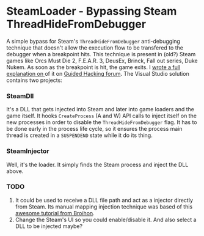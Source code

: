 # SteamLoader - Bypassing Steam ThreadHideFromDebugger

A simple bypass for Steam's `ThreadHideFromDebugger` anti-debugging technique that doesn't allow the execution flow to be transfered to the debugger when a breakpoint hits. This technique is present in (old?) Steam games like Orcs Must Die 2, F.E.A.R. 3, DeusEx, Brinck, Fall out series, Duke Nukem. As soon as the breakpoint is hit, the game exits. I [wrote a full explanation on ](http://google.com) of it on [Guided Hacking forum](https://google.com/). The Visual Studio solution contains two projects:

### SteamDll
It's a DLL that gets injected into Steam and later into game loaders and the game itself. It hooks `CreateProcess` (A and W) API calls to inject itself on the new processes in order to disable the `ThreadHideFromDebugger` flag. It has to be done early in the process life cycle, so it ensures the process main thread is created in a `SUSPENDEND` state while it do its thing. 
### SteamInjector
Well, it's the loader. It simply finds the Steam process and inject the DLL above.

### TODO

1. It could be used to receive a DLL file path and act as a injector directly from Steam. Its manual mapping injection technique was based of this [awesome tutorial from Broihon](https://www.youtube.com/watch?v=qzZTXcBu3cE).
1.  Change the Steam's UI so you could enable/disable it. And also select a DLL to be injected maybe?